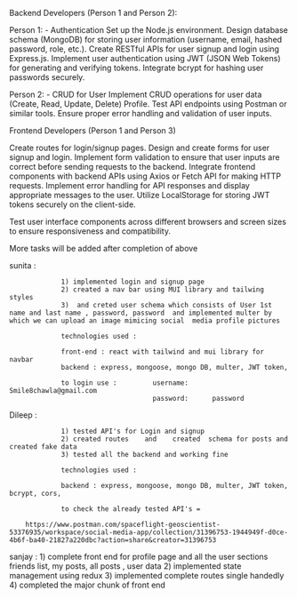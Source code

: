 Backend Developers (Person 1 and Person 2):

Person 1: - Authentication Set up the Node.js environment.
Design database schema (MongoDB) for storing user information (username, email, hashed password, role, etc.).
Create RESTful APIs for user signup and login using Express.js.
Implement user authentication using JWT (JSON Web Tokens) for generating and verifying tokens.
Integrate bcrypt for hashing user passwords securely.

Person 2: - CRUD for User Implement CRUD operations for user data (Create, Read, Update, Delete) Profile.
Test API endpoints using Postman or similar tools.
Ensure proper error handling and validation of user inputs.

Frontend Developers (Person 1 and Person 3)

Create routes for login/signup pages.
Design and create forms for user signup and login.
Implement form validation to ensure that user inputs are correct before sending requests to the backend.
Integrate frontend components with backend APIs using Axios or Fetch API for making HTTP requests.
Implement error handling for API responses and display appropriate messages to the user. Utilize LocalStorage for storing JWT tokens securely on the client-side.

Test user interface components across different browsers and screen sizes to ensure responsiveness and compatibility.

More tasks will be added after completion of above

sunita :

                 1) implemented login and signup page
                 2) created a nav bar using MUI library and tailwing styles
                 3)  and creted user schema which consists of User 1st name and last name , password, password  and implemented multer by which we can upload an image mimicing social  media profile pictures

                 technologies used :

                 front-end : react with tailwind and mui library for navbar
                 backend : express, mongoose, mongo DB, multer, JWT token,

                 to login use :         username:      Smile8chawla@gmail.com
                                        password:      password

Dileep :

                 1) tested API's for Login and signup
                 2) created routes    and    created  schema for posts and created fake data
                 3) tested all the backend and working fine

                 technologies used :

                 backend : express, mongoose, mongo DB, multer, JWT token, bcrypt, cors,

                 to check the already tested API's =

        https://www.postman.com/spaceflight-geoscientist-53376935/workspace/social-media-app/collection/31396753-1944949f-d0ce-4b6f-ba40-21827a220dbc?action=share&creator=31396753


sanjay :        1) complete front end for profile page and all the user sections friends list, my posts, all posts , user data 
                2) implemented state management using redux
                3) implemented complete routes single handedly 
                4) completed the major chunk of front end
